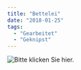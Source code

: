 ```yaml
---
title: "Bettelei"
date: "2018-01-25"
tags:
  - "Gearbeitet"
  - "Geknipst"
---
```


![Bitte klicken Sie hier.](/images/klicken.jpg)
